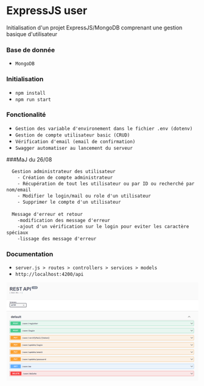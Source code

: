 # ExpressJS user

Initialisation d'un projet ExpressJS/MongoDB comprenant une gestion basique d'utilisateur

### Base de donnée

- ```MongoDB```

### Initialisation

- ```npm install```
- ```npm run start```

### Fonctionalité

- ```Gestion des variable d'environement dans le fichier .env (dotenv)```
- ```Gestion de compte utilisateur basic (CRUD)```
- ```Vérification d'email (email de confirmation)```
- ```Swagger automatiser au lancement du serveur```
  
 ###MaJ du 26/08
```
  Gestion administrateur des utilisateur
    - Création de compte administrateur
    - Récupération de tout les utilisateur ou par ID ou recherché par nom/email
    - Modifier le login/mail ou role d'un utilisateur
    - Supprimer le compte d'un utilisateur
    
  Message d'erreur et retour
    -modification des message d'erreur
    -ajout d'un vérification sur le login pour eviter les caractère spéciaux
    -lissage des message d'erreur
```

### Documentation

- ```server.js > routes > controllers > services > models```
- ```http://localhost:4200/api```

![Documentation Image](assets/swaggerView.png)